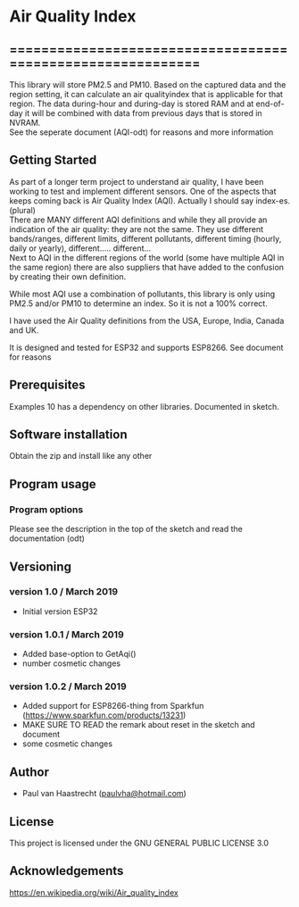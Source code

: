 # Air Quality Index

## ===========================================================

This library will store PM2.5 and PM10. Based on the captured data and
the region setting, it can calculate an air qualityindex that is applicable
for that region. The data during-hour and during-day is stored RAM and
at end-of-day it will be combined with data from previous days that is stored in NVRAM.
<br> See the seperate document (AQI-odt) for reasons and more information

## Getting Started

As part of a longer term project to understand air quality, I have been working
to test and implement  different sensors. One of the aspects that keeps coming back
is Air Quality Index (AQI). Actually I should say index-es. (plural)<br>
There are MANY different AQI definitions and while they all provide an
indication of the air quality: they are not the same. They use different
bands/ranges, different limits, different pollutants, different timing
(hourly, daily or yearly), different….. different… <br>
Next to AQI in the different regions of the world (some have multiple AQI
in the same region) there are also suppliers that have added
to the confusion by creating their own definition.

While most AQI use a combination of pollutants, this library is only using
PM2.5 and/or PM10 to determine an index. So it is not a 100% correct.

I have used the Air Quality definitions from the USA, Europe, India, Canada and UK.

It is designed and tested for ESP32 and supports ESP8266. See document for reasons

## Prerequisites
Examples 10 has a dependency on other libraries. Documented in sketch.

## Software installation
Obtain the zip and install like any other

## Program usage
### Program options
Please see the description in the top of the sketch and read the documentation (odt)

## Versioning

### version 1.0 / March 2019
 * Initial version ESP32

### version 1.0.1 / March 2019
 * Added base-option to GetAqi()
 * number cosmetic changes

### version 1.0.2 / March 2019
 * Added support for ESP8266-thing from Sparkfun (https://www.sparkfun.com/products/13231)
 * MAKE SURE TO READ the remark about reset in the sketch and document
 * some cosmetic changes

## Author
 * Paul van Haastrecht (paulvha@hotmail.com)

## License
This project is licensed under the GNU GENERAL PUBLIC LICENSE 3.0

## Acknowledgements
https://en.wikipedia.org/wiki/Air_quality_index <br>

